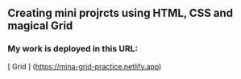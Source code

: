 ## Creating mini projrcts using HTML, CSS and magical Grid

### My work is deployed in this URL:

[ Grid ] (https://mina-grid-practice.netlify.app)

